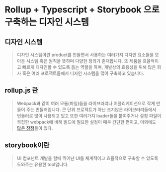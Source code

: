 # Rollup + Typescript + Storybook 으로 구축하는 디자인 시스템

## 디자인 시스템

> 디자인 시스템이란 product를 만들면서 사용하는 여러가지 디자인 요소들을 모아둔 시스템 혹은 원칙을 뜻하며 다양한 정의가 존재합니다. 또 제품을 효율적이고 빠르게 디자인할 수 있도록 돕는 역할을 하며, 개발상의 효용성을 위해 많은 회사 혹은 여러 프로젝트들에서 디자인 시스템을 많이 구축하고 있습니다.

## rollup.js 란

> Webpack과 같이 여러 모듈(파일)들을 라이브러리나 어플리케이션으로 작게 만들어 주는 번들러입니다. 큰 단위 프로젝트가 아닌 크지않은 라이브러리들에서 번들러로 많이 사용되고 있고 또한 여러가지 loader들을 붙여주거나 설정 파일이 복잡한 webpack에 비해 빌드에 필요한 설정이 매우 간단한 편이고, 이외에도 [많은 장점](https://rollupjs.org/guide/en/#the-why)들이 있다.

## storybook이란

> UI 컴포넌트 개발을 할때 뛰어난 UI를 체계적이고 효율적으로 구축할 수 있도록 도와주는 유용한 tool입니다.
